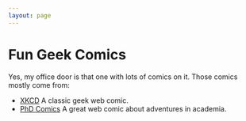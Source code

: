 ```yaml
---
layout: page
---
```


# Fun Geek Comics

Yes, my office door is that one with lots of comics on it. Those comics mostly come from:

* [XKCD](http://www.xkcd.com) A classic geek web comic.
* [PhD Comics](http://www.phdcomics.com) A great web comic about adventures in academia.